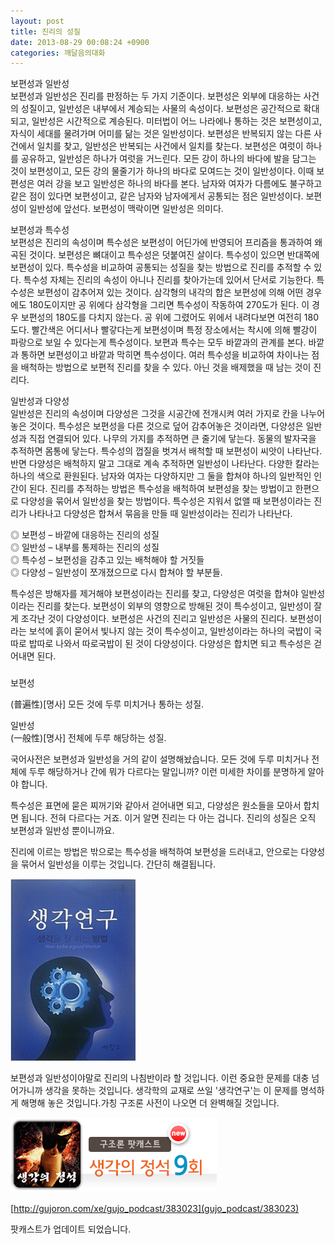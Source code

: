 ```yaml
---
layout: post
title: 진리의 성질
date: 2013-08-29 00:08:24 +0900
categories: 깨달음의대화
---
```

보편성과 일반성    
보편성과 일반성은 진리를 판정하는 두 가지 기준이다. 보편성은 외부에 대응하는 사건의 성질이고, 일반성은 내부에서 계승되는 사물의 속성이다. 보편성은 공간적으로 확대되고, 일반성은 시간적으로 계승된다. 미터법이 어느 나라에나 통하는 것은 보편성이고, 자식이 세대를 물려가며 어미를 닮는 것은 일반성이다. 보편성은 반복되지 않는 다른 사건에서 일치를 찾고, 일반성은 반복되는 사건에서 일치를 찾는다. 보편성은 여럿이 하나를 공유하고, 일반성은 하나가 여럿을 거느린다. 모든 강이 하나의 바다에 발을 담그는 것이 보편성이고, 모든 강의 물줄기가 하나의 바다로 모여드는 것이 일반성이다. 이때 보편성은 여러 강을 보고 일반성은 하나의 바다를 본다. 남자와 여자가 다름에도 불구하고 같은 점이 있다면 보편성이고, 같은 남자와 남자에게서 공통되는 점은 일반성이다. 보편성이 일반성에 앞선다. 보편성이 맥락이면 일반성은 의미다. 


  


보편성과 특수성    
보편성은 진리의 속성이며 특수성은 보편성이 어딘가에 반영되어 프리즘을 통과하여 왜곡된 것이다. 보편성은 뼈대이고 특수성은 덧붙여진 살이다. 특수성이 있으면 반대쪽에 보편성이 있다. 특수성을 비교하여 공통되는 성질을 찾는 방법으로 진리를 추적할 수 있다. 특수성 자체는 진리의 속성이 아니나 진리를 찾아가는데 있어서 단서로 기능한다. 특수성은 보편성이 감추어져 있는 것이다. 삼각형의 내각의 합은 보편성에 의해 어떤 경우에도 180도이지만 공 위에다 삼각형을 그리면 특수성이 작동하여 270도가 된다. 이 경우 보편성의 180도를 다치지 않는다. 공 위에 그렸어도 위에서 내려다보면 여전히 180도다. 빨간색은 어디서나 빨갛다는게 보편성이며 특정 장소에서는 착시에 의해 빨강이 파랑으로 보일 수 있다는게 특수성이다. 보편과 특수는 모두 바깥과의 관계를 본다. 바깥과 통하면 보편성이고 바깥과 막히면 특수성이다. 여러 특수성을 비교하여 차이나는 점을 배척하는 방법으로 보편적 진리를 찾을 수 있다. 아닌 것을 배제했을 때 남는 것이 진리다.


  


일반성과 다양성    
일반성은 진리의 속성이며 다양성은 그것을 시공간에 전개시켜 여러 가지로 칸을 나누어 놓은 것이다. 특수성은 보편성을 다른 것으로 덮어 감추어놓은 것이라면, 다양성은 일반성과 직접 연결되어 있다. 나무의 가지를 추적하면 큰 줄기에 닿는다. 동물의 발자국을 추적하면 몸통에 닿는다. 특수성의 껍질을 벗겨서 배척할 때 보편성이 씨앗이 나타난다. 반면 다양성은 배척하지 말고 그대로 계속 추적하면 일반성이 나타난다. 다양한 칼라는 하나의 색으로 환원된다. 남자와 여자는 다양하지만 그 둘을 합쳐야 하나의 일반적인 인간이 된다. 진리를 추적하는 방법은 특수성을 배척하여 보편성을 찾는 방법이고 한편으로 다양성을 묶어서 일반성을 찾는 방법이다. 특수성은 지워서 없앨 때 보편성이라는 진리가 나타나고 다양성은 합쳐서 묶음을 만들 때 일반성이라는 진리가 나타난다. 


  


◎ 보편성 – 바깥에 대응하는 진리의 성질    
◎ 일반성 – 내부를 통제하는 진리의 성질    
◎ 특수성 – 보편성을 감추고 있는 배척해야 할 거짓들    
◎ 다양성 – 일반성이 쪼개졌으므로 다시 합쳐야 할 부분들. 


  


특수성은 방해자를 제거해야 보편성이라는 진리를 찾고, 다양성은 여럿을 합쳐야 일반성이라는 진리를 찾는다. 보편성이 외부의 영향으로 방해된 것이 특수성이고, 일반성이 잘게 조각난 것이 다양성이다. 보편성은 사건의 진리고 일반성은 사물의 진리다. 보편성이라는 보석에 흙이 묻어서 빛나지 않는 것이 특수성이고, 일반성이라는 하나의 국밥이 국따로 밥따로 나와서 따로국밥이 된 것이 다양성이다. 다양성은 합치면 되고 특수성은 걷어내면 된다. 



###



보편성 

(普遍性)[명사] 모든 것에 두루 미치거나 통하는 성질. 

일반성   
(一般性)[명사] 전체에 두루 해당하는 성질.   




국어사전은 보편성과 일반성을 거의 같이 설명해놨습니다. 모든 것에 두루 미치거나 전체에 두루 해당하거나 간에 뭐가 다르다는 말입니까? 이런 미세한 차이를 분명하게 알아야 합니다. 



특수성은 표면에 묻은 찌꺼기와 같아서 걷어내면 되고, 다양성은 원소들을 모아서 합치면 됩니다. 전혀 다르다는 거죠. 이거 알면 진리는 다 아는 겁니다. 진리의 성질은 오직 보편성과 일반성 뿐이니까요. 



진리에 이르는 방법은 밖으로는 특수성을 배척하여 보편성을 드러내고, 안으로는 다양성을 묶어서 일반성을 이루는 것입니다. 간단히 해결됩니다.



 <img alt="1234.JPG" src="files/attach/images/198/173/383/1234.JPG" width="200" height="291" />



보편성과 일반성이야말로 진리의 나침반이라 할 것입니다. 이런 중요한 문제를 대충 넘어가니까 생각을 못하는 것입니다. 생각학의 교재로 쓰일 '생각연구'는 이 문제를 명석하게 해명해 놓은 것입니다.가칭 구조론 사전이 나오면 더 완벽해질 것입니다.





 <img alt="pod1.png" src="files/attach/images/198/173/383/pod1.png" width="330" height="120" />

[http://gujoron.com/xe/gujo_podcast/383023](gujo_podcast/383023)



팟캐스트가 업데이트 되었습니다.